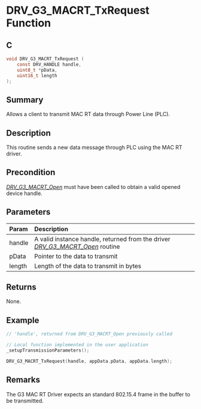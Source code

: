 # DRV_G3_MACRT_TxRequest Function

## C

```c
void DRV_G3_MACRT_TxRequest (
    const DRV_HANDLE handle,
    uint8_t *pData,
    uint16_t length
);
```

## Summary

Allows a client to transmit MAC RT data through Power Line (PLC).

## Description

This routine sends a new data message through PLC using the MAC RT driver.

## Precondition

[*DRV_G3_MACRT_Open*](GUID-CFC0A3D7-6B3D-4D47-A061-7314346BFFCF.html) must have been called to obtain a valid opened device handle.

## Parameters

| Param | Description |
|:----- |:----------- |
| handle | A valid instance handle, returned from the driver [*DRV_G3_MACRT_Open*](GUID-CFC0A3D7-6B3D-4D47-A061-7314346BFFCF.html) routine |
| pData | Pointer to the data to transmit |
| length | Length of the data to transmit in bytes |

## Returns

None.

## Example

```c
// 'handle', returned from DRV_G3_MACRT_Open previously called

// Local function implemented in the user application
_setupTransmissionParameters();

DRV_G3_MACRT_TxRequest(handle, appData.pData, appData.length);
```

## Remarks

The G3 MAC RT Driver expects an standard 802.15.4 frame in the buffer to be transmitted.

